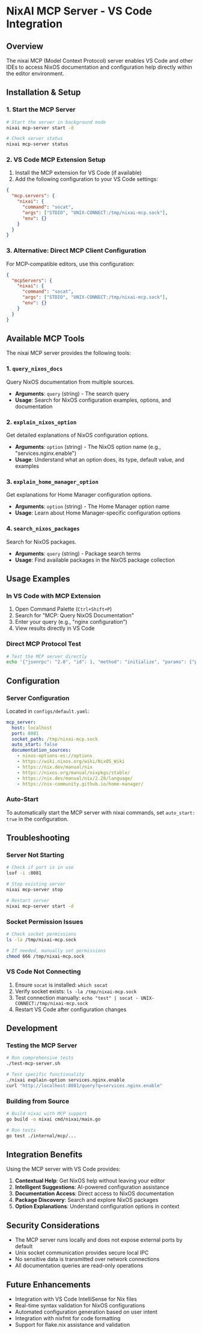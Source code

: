 # NixAI MCP Server - VS Code Integration

## Overview
The nixai MCP (Model Context Protocol) server enables VS Code and other IDEs to access NixOS documentation and configuration help directly within the editor environment.

## Installation & Setup

### 1. Start the MCP Server
```bash
# Start the server in background mode
nixai mcp-server start -d

# Check server status
nixai mcp-server status
```

### 2. VS Code MCP Extension Setup
1. Install the MCP extension for VS Code (if available)
2. Add the following configuration to your VS Code settings:

```json
{
  "mcp.servers": {
    "nixai": {
      "command": "socat",
      "args": ["STDIO", "UNIX-CONNECT:/tmp/nixai-mcp.sock"],
      "env": {}
    }
  }
}
```

### 3. Alternative: Direct MCP Client Configuration
For MCP-compatible editors, use this configuration:

```json
{
  "mcpServers": {
    "nixai": {
      "command": "socat",
      "args": ["STDIO", "UNIX-CONNECT:/tmp/nixai-mcp.sock"],
      "env": {}
    }
  }
}
```

## Available MCP Tools

The nixai MCP server provides the following tools:

### 1. `query_nixos_docs`
Query NixOS documentation from multiple sources.
- **Arguments**: `query` (string) - The search query
- **Usage**: Search for NixOS configuration examples, options, and documentation

### 2. `explain_nixos_option`
Get detailed explanations of NixOS configuration options.
- **Arguments**: `option` (string) - The NixOS option name (e.g., "services.nginx.enable")
- **Usage**: Understand what an option does, its type, default value, and examples

### 3. `explain_home_manager_option`
Get explanations for Home Manager configuration options.
- **Arguments**: `option` (string) - The Home Manager option name
- **Usage**: Learn about Home Manager-specific configuration options

### 4. `search_nixos_packages`
Search for NixOS packages.
- **Arguments**: `query` (string) - Package search terms
- **Usage**: Find available packages in the NixOS package collection

## Usage Examples

### In VS Code with MCP Extension
1. Open Command Palette (`Ctrl+Shift+P`)
2. Search for "MCP: Query NixOS Documentation"
3. Enter your query (e.g., "nginx configuration")
4. View results directly in VS Code

### Direct MCP Protocol Test
```bash
# Test the MCP server directly
echo '{"jsonrpc": "2.0", "id": 1, "method": "initialize", "params": {"protocolVersion": "2024-11-05", "capabilities": {}, "clientInfo": {"name": "test", "version": "1.0.0"}}}' | socat - UNIX-CONNECT:/tmp/nixai-mcp.sock
```

## Configuration

### Server Configuration
Located in `configs/default.yaml`:
```yaml
mcp_server:
  host: localhost
  port: 8081
  socket_path: /tmp/nixai-mcp.sock
  auto_start: false
  documentation_sources:
    - nixos-options-es://options
    - https://wiki.nixos.org/wiki/NixOS_Wiki
    - https://nix.dev/manual/nix
    - https://nixos.org/manual/nixpkgs/stable/
    - https://nix.dev/manual/nix/2.28/language/
    - https://nix-community.github.io/home-manager/
```

### Auto-Start
To automatically start the MCP server with nixai commands, set `auto_start: true` in the configuration.

## Troubleshooting

### Server Not Starting
```bash
# Check if port is in use
lsof -i :8081

# Stop existing server
nixai mcp-server stop

# Restart server
nixai mcp-server start -d
```

### Socket Permission Issues
```bash
# Check socket permissions
ls -la /tmp/nixai-mcp.sock

# If needed, manually set permissions
chmod 666 /tmp/nixai-mcp.sock
```

### VS Code Not Connecting
1. Ensure `socat` is installed: `which socat`
2. Verify socket exists: `ls -la /tmp/nixai-mcp.sock`
3. Test connection manually: `echo "test" | socat - UNIX-CONNECT:/tmp/nixai-mcp.sock`
4. Restart VS Code after configuration changes

## Development

### Testing the MCP Server
```bash
# Run comprehensive tests
./test-mcp-server.sh

# Test specific functionality
./nixai explain-option services.nginx.enable
curl "http://localhost:8081/query?q=services.nginx.enable"
```

### Building from Source
```bash
# Build nixai with MCP support
go build -o nixai cmd/nixai/main.go

# Run tests
go test ./internal/mcp/...
```

## Integration Benefits

Using the MCP server with VS Code provides:

1. **Contextual Help**: Get NixOS help without leaving your editor
2. **Intelligent Suggestions**: AI-powered configuration assistance
3. **Documentation Access**: Direct access to NixOS documentation
4. **Package Discovery**: Search and explore NixOS packages
5. **Option Explanations**: Understand configuration options in context

## Security Considerations

- The MCP server runs locally and does not expose external ports by default
- Unix socket communication provides secure local IPC
- No sensitive data is transmitted over network connections
- All documentation queries are read-only operations

## Future Enhancements

- Integration with VS Code IntelliSense for Nix files
- Real-time syntax validation for NixOS configurations
- Automated configuration generation based on user intent
- Integration with nixfmt for code formatting
- Support for flake.nix assistance and validation
